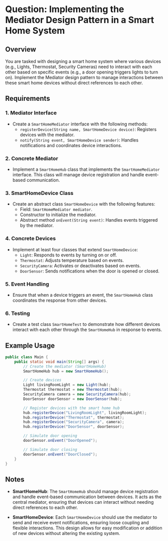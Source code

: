 # Question: Implementing the Mediator Design Pattern in a Smart Home System

## Overview

You are tasked with designing a smart home system where various devices (e.g., Lights, Thermostat, Security Cameras) need to interact with each other based on specific events (e.g., a door opening triggers lights to turn on). Implement the Mediator design pattern to manage interactions between these smart home devices without direct references to each other.

## Requirements

### 1. Mediator Interface
- Create a `SmartHomeMediator` interface with the following methods:
    - `registerDevice(String name, SmartHomeDevice device)`: Registers devices with the mediator.
    - `notify(String event, SmartHomeDevice sender)`: Handles notifications and coordinates device interactions.

### 2. Concrete Mediator
- Implement a `SmartHomeHub` class that implements the `SmartHomeMediator` interface. This class will manage device registration and handle event-based communication.

### 3. SmartHomeDevice Class
- Create an abstract class `SmartHomeDevice` with the following features:
    - Field: `SmartHomeMediator mediator`.
    - Constructor to initialize the mediator.
    - Abstract method `onEvent(String event)`: Handles events triggered by the mediator.

### 4. Concrete Devices
- Implement at least four classes that extend `SmartHomeDevice`:
    - `Light`: Responds to events by turning on or off.
    - `Thermostat`: Adjusts temperature based on events.
    - `SecurityCamera`: Activates or deactivates based on events.
    - `DoorSensor`: Sends notifications when the door is opened or closed.

### 5. Event Handling
- Ensure that when a device triggers an event, the `SmartHomeHub` class coordinates the response from other devices.

### 6. Testing
- Create a test class `SmartHomeTest` to demonstrate how different devices interact with each other through the `SmartHomeHub` in response to events.

## Example Usage

```java
public class Main {
    public static void main(String[] args) {
        // Create the mediator (SmartHomeHub)
        SmartHomeHub hub = new SmartHomeHub();

        // Create devices
        Light livingRoomLight = new Light(hub);
        Thermostat thermostat = new Thermostat(hub);
        SecurityCamera camera = new SecurityCamera(hub);
        DoorSensor doorSensor = new DoorSensor(hub);

        // Register devices with the smart home hub
        hub.registerDevice("LivingRoomLight", livingRoomLight);
        hub.registerDevice("Thermostat", thermostat);
        hub.registerDevice("SecurityCamera", camera);
        hub.registerDevice("DoorSensor", doorSensor);

        // Simulate door opening
        doorSensor.onEvent("DoorOpened");

        // Simulate door closing
        doorSensor.onEvent("DoorClosed");
    }
}
```
## Notes

- **SmartHomeHub**: The `SmartHomeHub` should manage device registration and handle event-based communication between devices. It acts as the central mediator, ensuring that devices can interact without needing direct references to each other.

- **SmartHomeDevice**: Each `SmartHomeDevice` should use the mediator to send and receive event notifications, ensuring loose coupling and flexible interactions. This design allows for easy modification or addition of new devices without altering the existing system.

